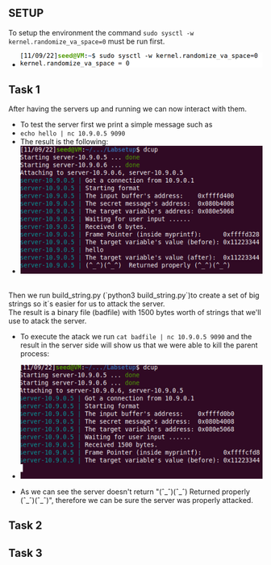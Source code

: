 ## SETUP

To setup the environment the command `sudo sysctl -w kernel.randomize_va_space=0` must be run first.

- ![SETUP](/Images/Week7/SETUP.PNG "SETUP")

## Task 1
After having the servers up and running we can now interact with them. 
- To test the server first we print a simple message such as
- `echo hello | nc 10.9.0.5 9090`
- The result is the following:
- ![Hello](/Images/Week7/Task1-hello.png "hello")
<br>
Then we run build_string.py (`python3 build_string.py`)to create a set of big strings so it´s easier for us to attack the server.
<br>
The result is a binary file (badfile) with 1500 bytes worth of strings that we'll use to atack the server.

- To execute the atack we run `cat badfile | nc 10.9.0.5 9090` and the result in the server side will show us that we were able to kill the parent process:
- ![Server_down](/Images/Week7/Task1-server-down.png "Server_down")

- As we can see the server doesn't return "(ˆ_ˆ)(ˆ_ˆ) Returned properly (ˆ_ˆ)(ˆ_ˆ)", therefore we can be sure the server was properly attacked.


## Task 2



## Task 3
